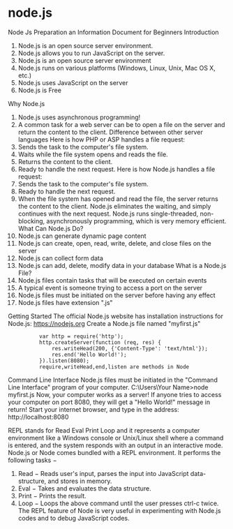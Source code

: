 # node.js
Node Js Preparation an Information Document for Beginners
Introduction
1. Node.js is an open source server environment.<br/>
2.	Node.js allows you to run JavaScript on the server.
3.	Node.js is an open source server environment
4.	Node.js runs on various platforms (Windows, Linux, Unix, Mac OS X, etc.)
5.	Node.js uses JavaScript on the server
6.	Node.js is Free

Why Node.js
1.	Node.js uses asynchronous programming!
2.	A common task for a web server can be to open a file on the server and return the content to the client.
Difference between other server languages 
Here is how PHP or ASP handles a file request:
1.	Sends the task to the computer's file system.
2.	Waits while the file system opens and reads the file.
3.	Returns the content to the client.
4.	Ready to handle the next request.
Here is how Node.js handles a file request:
1.	Sends the task to the computer's file system.
2.	Ready to handle the next request.
3.	When the file system has opened and read the file, the server returns the content to the client.
Node.js eliminates the waiting, and simply continues with the next request.
Node.js runs single-threaded, non-blocking, asynchronously programming, which is very memory efficient.
What Can Node.js Do?
1.	Node.js can generate dynamic page content
2.	Node.js can create, open, read, write, delete, and close files on the server
3.	Node.js can collect form data
4.	Node.js can add, delete, modify data in your database
 What is a Node.js File?
5.	Node.js files contain tasks that will be executed on certain events
6.	A typical event is someone trying to access a port on the server
7.	Node.js files must be initiated on the server before having any effect
8.	Node.js files have extension ".js"

Getting Started
The official Node.js website has installation instructions for Node.js: https://nodejs.org
Create a Node.js file named "myfirst.js"

              var http = require('http');
              http.createServer(function (req, res) {
                  res.writeHead(200, {'Content-Type': 'text/html'});
                  res.end('Hello World!');
              }).listen(8080);
              require,writeHead,end,listen are methods in Node
              
Command Line Interface
Node.js files must be initiated in the "Command Line Interface" program of your computer.
  C:\Users\Your Name>node myfirst.js
Now, your computer works as a server!
If anyone tries to access your computer on port 8080, they will get a "Hello World!" message in return!
Start your internet browser, and type in the address: http://localhost:8080


REPL stands for Read Eval Print Loop and it represents a computer environment like a Windows console or Unix/Linux shell where a command is entered, and the system responds with an output in an interactive mode. Node.js or Node comes bundled with a REPL environment. It performs the following tasks −
1.	Read − Reads user's input, parses the input into JavaScript data-structure, and stores in memory.
2.	Eval − Takes and evaluates the data structure.
3.	Print − Prints the result.
4.	Loop − Loops the above command until the user presses ctrl-c twice.
The REPL feature of Node is very useful in experimenting with Node.js codes and to debug JavaScript codes.



